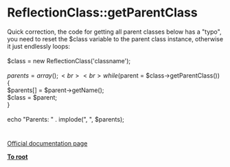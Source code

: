 # ReflectionClass::getParentClass



Quick correction, the code for getting all parent classes below has a "typo", you need to reset the $class variable to the parent class instance, otherwise it just endlessly loops:<br><br>        $class = new ReflectionClass(&apos;classname&apos;);<br>        <br>        $parents = array();<br>        <br>        while ($parent = $class-&gt;getParentClass()) {<br>            $parents[] = $parent-&gt;getName();<br>            $class = $parent;<br>        }<br>        <br>        echo "Parents: " . implode(", ", $parents);  

#

[Official documentation page](https://www.php.net/manual/en/reflectionclass.getparentclass.php)

**[To root](/README.md)**
